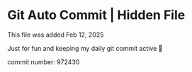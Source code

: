 # Git Auto Commit | Hidden File

This file was added Feb 12, 2025

Just for fun and keeping my daily git commit active 🤪

commit number: 972430
